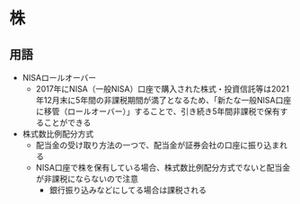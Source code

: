 # 株


## 用語

- NISAロールオーバー
  - 2017年にNISA（一般NISA）口座で購入された株式・投資信託等は2021年12月末に5年間の非課税期間が満了となるため、「新たな一般NISA口座に移管（ロールオーバー）」することで、引き続き5年間非課税で保有することができる
- 株式数比例配分方式
  - 配当金の受け取り方法の一つで、配当金が証券会社の口座に振り込まれる
  - NISA口座で株を保有している場合、株式数比例配分方式でないと配当金が非課税にならないので注意
    - 銀行振り込みなどにしてる場合は課税される
